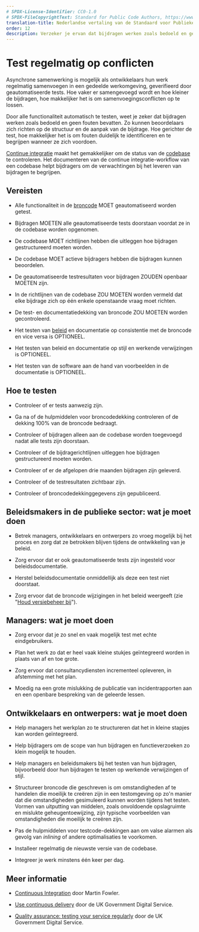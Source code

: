 ```yaml
---
# SPDX-License-Identifier: CC0-1.0
# SPDX-FileCopyrightText: Standard for Public Code Authors, https://www.standardforpubliccode.org/AUTHORS.html
translation-title: Nederlandse vertaling van de Standaard voor Publieke Code
order: 12
description: Verzeker je ervan dat bijdragen werken zoals bedoeld en geen fouten bevatten.
---
```


# Test regelmatig op conflicten

Asynchrone samenwerking is mogelijk als ontwikkelaars hun werk regelmatig samenvoegen in een gedeelde werkomgeving, geverifieerd door geautomatiseerde tests. Hoe vaker er samengevoegd wordt en hoe kleiner de bijdragen, hoe makkelijker het is om samenvoegingsconflicten op te lossen.

Door alle functionaliteit automatisch te testen, weet je zeker dat bijdragen werken zoals bedoeld en geen fouten bevatten. Zo kunnen beoordelaars zich richten op de structuur en de aanpak van de bijdrage. Hoe gerichter de test, hoe makkelijker het is om fouten duidelijk te identificeren en te begrijpen wanneer ze zich voordoen.

[Continue integratie](../glossary.html#continue-integratie) maakt het gemakkelijker om de status van de [codebase](/nl/glossary.html#codebase) te controleren. Het documenteren van de continue integratie-workflow van een codebase helpt bijdragers om de verwachtingen bij het leveren van bijdragen te begrijpen.

## Vereisten

- Alle functionaliteit in de [broncode](../glossary.html#broncode) MOET geautomatiseerd worden getest.

- Bijdragen MOETEN alle geautomatiseerde tests doorstaan voordat ze in de codebase worden opgenomen.

- De codebase MOET richtlijnen hebben die uitleggen hoe bijdragen gestructureerd moeten worden.

- De codebase MOET actieve bijdragers hebben die bijdragen kunnen beoordelen.

- De geautomatiseerde testresultaten voor bijdragen ZOUDEN openbaar MOETEN zijn.

- In de richtlijnen van de codebase ZOU MOETEN worden vermeld dat elke bijdrage zich op één enkele openstaande vraag moet richten.

- De test- en documentatiedekking van broncode ZOU MOETEN worden gecontroleerd.

- Het testen van [beleid](../glossary.html#beleid) en documentatie op consistentie met de broncode en vice versa is OPTIONEEL.

- Het testen van beleid en documentatie op stijl en werkende verwijzingen is OPTIONEEL.

- Het testen van de software aan de hand van voorbeelden in de documentatie is OPTIONEEL.

## Hoe te testen

- Controleer of er tests aanwezig zijn.

- Ga na of de hulpmiddelen voor broncodedekking controleren of de dekking 100% van de broncode bedraagt.

- Controleer of bijdragen alleen aan de codebase worden toegevoegd nadat alle tests zijn doorstaan.

- Controleer of de bijdragerichtlijnen uitleggen hoe bijdragen gestructureerd moeten worden.

- Controleer of er de afgelopen drie maanden bijdragen zijn geleverd.

- Controleer of de testresultaten zichtbaar zijn.

- Controleer of broncodedekkinggegevens zijn gepubliceerd.

## Beleidsmakers in de publieke sector: wat je moet doen

- Betrek managers, ontwikkelaars en ontwerpers zo vroeg mogelijk bij het proces en zorg dat ze betrokken blijven tijdens de ontwikkeling van je beleid.

- Zorg ervoor dat er ook geautomatiseerde tests zijn ingesteld voor beleidsdocumentatie.

- Herstel beleidsdocumentatie onmiddellijk als deze een test niet doorstaat.

- Zorg ervoor dat de broncode wijzigingen in het beleid weergeeft (zie "[Houd versiebeheer bij](maintain-version-control.html)").

## Managers: wat je moet doen

- Zorg ervoor dat je zo snel en vaak mogelijk test met echte eindgebruikers.

- Plan het werk zo dat er heel vaak kleine stukjes geïntegreerd worden in plaats van af en toe grote.

- Zorg ervoor dat consultancydiensten incrementeel opleveren, in afstemming met het plan.

- Moedig na een grote mislukking de publicatie van incidentrapporten aan en een openbare bespreking van de geleerde lessen.

## Ontwikkelaars en ontwerpers: wat je moet doen

- Help managers het werkplan zo te structureren dat het in kleine stapjes kan worden geïntegreerd.

- Help bijdragers om de scope van hun bijdragen en functieverzoeken zo klein mogelijk te houden.

- Help managers en beleidsmakers bij het testen van hun bijdragen, bijvoorbeeld door hun bijdragen te testen op werkende verwijzingen of stijl.

- Structureer broncode die geschreven is om omstandigheden af te handelen die moeilijk te creëren zijn in een testomgeving op zo'n manier dat die omstandigheden gesimuleerd kunnen worden tijdens het testen. Vormen van uitputting van middelen, zoals onvoldoende opslagruimte en mislukte geheugentoewijzing, zijn typische voorbeelden van omstandigheden die moeilijk te creëren zijn.

- Pas de hulpmiddelen voor testcode-dekkingen aan om valse alarmen als gevolg van *inlining* of andere optimalisaties te voorkomen.

- Installeer regelmatig de nieuwste versie van de codebase.

- Integreer je werk minstens één keer per dag.

## Meer informatie

* [Continuous Integration](https://www.martinfowler.com/articles/continuousIntegration.html) door Martin Fowler.

* [Use continuous delivery](https://gds-way.cloudapps.digital/standards/continuous-delivery.html) door de UK Government Digital Service.

* [Quality assurance: testing your service regularly](https://www.gov.uk/service-manual/technology/quality-assurance-testing-your-service-regularly) door de UK Government Digital Service.
